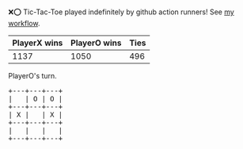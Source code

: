 :x::o: Tic-Tac-Toe played indefinitely by github action runners! See [my workflow](.github/workflows/play.yaml).

|PlayerX wins|PlayerO wins|Ties|
|-|-|-|
|1137|1050|496|

PlayerO's turn.

<pre>
+---+---+---+
|   | O | O |
+---+---+---+
| X |   | X |
+---+---+---+
|   |   |   |
+---+---+---+
</pre>
